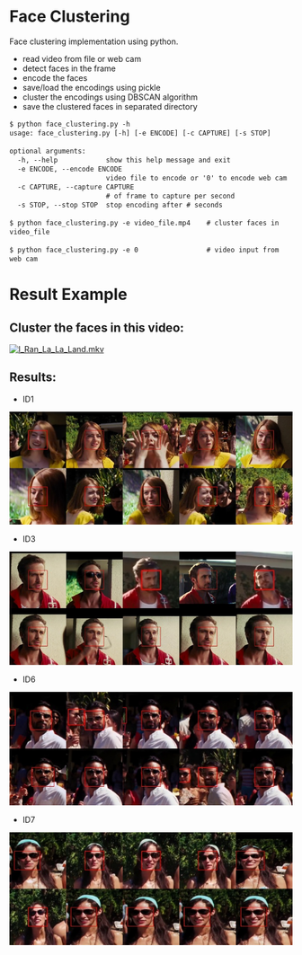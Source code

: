 # Face Clustering

Face clustering implementation using python.

* read video from file or web cam
* detect faces in the frame
* encode the faces
* save/load the encodings using pickle
* cluster the encodings using DBSCAN algorithm
* save the clustered faces in separated directory

```
$ python face_clustering.py -h
usage: face_clustering.py [-h] [-e ENCODE] [-c CAPTURE] [-s STOP]

optional arguments:
  -h, --help            show this help message and exit
  -e ENCODE, --encode ENCODE
                        video file to encode or '0' to encode web cam
  -c CAPTURE, --capture CAPTURE
                        # of frame to capture per second
  -s STOP, --stop STOP  stop encoding after # seconds

$ python face_clustering.py -e video_file.mp4    # cluster faces in video_file

$ python face_clustering.py -e 0                 # video input from web cam
```

# Result Example

## Cluster the faces in this video:

[![I_Ran_La_La_Land.mkv](https://img.youtube.com/vi/bUQj7Ng7PCs/0.jpg)](https://www.youtube.com/watch?v=bUQj7Ng7PCs)

## Results:

* ID1
<p align="center">
   <img src="jpg/ID1.montage.jpg">
</p>

* ID3
<p align="center">
   <img src="jpg/ID3.montage.jpg">
</p>

* ID6
<p align="center">
   <img src="jpg/ID6.montage.jpg">
</p>

* ID7
<p align="center">
   <img src="jpg/ID7.montage.jpg">
</p>
